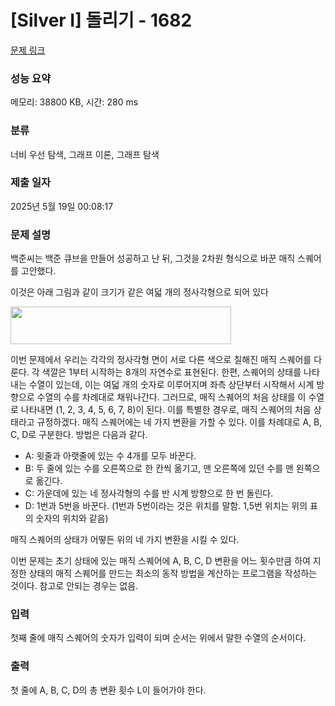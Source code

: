 # [Silver I] 돌리기 - 1682 

[문제 링크](https://www.acmicpc.net/problem/1682) 

### 성능 요약

메모리: 38800 KB, 시간: 280 ms

### 분류

너비 우선 탐색, 그래프 이론, 그래프 탐색

### 제출 일자

2025년 5월 19일 00:08:17

### 문제 설명

<p>백준씨는 백준 큐브을 만들어 성공하고 난 뒤, 그것을 2차원 형식으로 바꾼 매직 스퀘어를 고안했다.</p>

<p>이것은 아래 그림과 같이 크기가 같은 여덟 개의 정사각형으로 되어 있다</p>

<p><img alt="" src="" style="height:60px; width:353px"></p>

<p>이번 문제에서 우리는 각각의 정사각형 면이 서로 다른 색으로 칠해진 매직 스퀘어를 다룬다. 각 색깔은 1부터 시작하는 8개의 자연수로 표현된다. 한편, 스퀘어의 상태를 나타내는 수열이 있는데, 이는 여덟 개의 숫자로 이루어지며 좌측 상단부터 시작해서 시계 방향으로 수열의 수를 차례대로 채워나간다. 그러므로, 매직 스퀘어의 처음 상태를 이 수열로 나타내면 (1, 2, 3, 4, 5, 6, 7, 8)이 된다. 이를 특별한 경우로, 매직 스퀘어의 처음 상태라고 규정하겠다. 매직 스퀘어에는 네 가지 변환을 가할 수 있다. 이를 차례대로 A, B, C, D로 구분한다. 방법은 다음과 같다.</p>

<ul>
	<li>A: 윗줄과 아랫줄에 있는 수 4개를 모두 바꾼다.</li>
	<li>B: 두 줄에 있는 수를 오른쪽으로 한 칸씩 옮기고, 맨 오른쪽에 있던 수를 맨 왼쪽으로 옮긴다.</li>
	<li>C: 가운데에 있는 네 정사각형의 수를 반 시계 방향으로 한 번 돌린다.</li>
	<li>D: 1번과 5번을 바꾼다. (1번과 5번이라는 것은 위치를 말함. 1,5번 위치는 위의 표의 숫자의 위치와 같음)</li>
</ul>

<p>매직 스퀘어의 상태가 어떻든 위의 네 가지 변환을 시킬 수 있다.</p>

<p>이번 문제는 초기 상태에 있는 매직 스퀘어에 A, B, C, D 변환을 어느 횟수만큼 하여 지정한 상태의 매직 스퀘어를 만드는 최소의 동작 방법을 계산하는 프로그램을 작성하는 것이다. 참고로 안되는 경우는 없음.</p>

### 입력 

 <p>첫째 줄에 매직 스퀘어의 숫자가 입력이 되며 순서는 위에서 말한 수열의 순서이다.</p>

### 출력 

 <p>첫 줄에 A, B, C, D의 총 변환 횟수 L이 들어가야 한다.</p>

